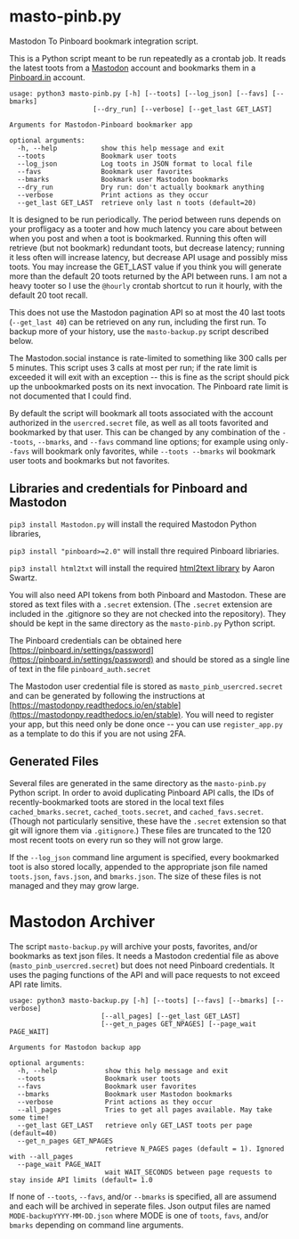 # masto-pinb.py
Mastodon To Pinboard bookmark integration script.

This is a Python script meant to be run repeatedly as a crontab job. It reads the latest toots from a [Mastodon](http://mastodon.social) account and bookmarks them in a [Pinboard.in](http://pinboard.in) account. 

```
usage: python3 masto-pinb.py [-h] [--toots] [--log_json] [--favs] [--bmarks]
                     [--dry_run] [--verbose] [--get_last GET_LAST]

Arguments for Mastodon-Pinboard bookmarker app

optional arguments:
  -h, --help           show this help message and exit
  --toots              Bookmark user toots
  --log_json           Log toots in JSON format to local file
  --favs               Bookmark user favorites
  --bmarks             Bookmark user Mastodon bookmarks
  --dry_run            Dry run: don't actually bookmark anything
  --verbose            Print actions as they occur
  --get_last GET_LAST  retrieve only last n toots (default=20)
  ```

It is designed to be run periodically. The period
between runs depends on your profligacy as a tooter and how much
latency you care about between when you post and when a toot is
bookmarked. Running this often will retrieve (but not bookmark)
redundant toots, but decrease latency; running it less often will
increase latency, but decrease API usage and possibly miss toots. You
may increase the GET_LAST value if you think you will generate more
than the default 20 toots returned by the API between runs. I am not a
heavy tooter so I use the `@hourly` crontab shortcut to run it hourly,
with the default 20 toot recall. 

This does not use the Mastodon pagination API so at most the 40 last toots (`--get_last 40`) can be retrieved on any run, 
including the first run. To backup more of your history, use the `masto-backup.py` script described below.

The Mastodon.social instance is rate-limited to something like 300
calls per 5 minutes. This script uses 3 calls at most per run; if the
rate limit is exceeded it will exit with an exception -- this is fine
as the script should pick up the unbookmarked posts on its next
invocation. The Pinboard rate limit is not documented that I could
find.
 
By default the script will bookmark all toots associated with the
account authorized in the `usercred.secret` file, as well as all toots
favorited and bookmarked by that user. This can be changed by any
combination of the `--toots`, `--bmarks`, and `--favs` command line
options; for example using only`--favs` will bookmark only favorites,
while `--toots --bmarks` wil bookmark user toots and bookmarks but not
favorites.
 
Libraries and credentials for Pinboard and Mastodon
---

`pip3 install Mastodon.py` will install the required Mastodon Python libraries, 

`pip3 install "pinboard>=2.0"` will install thre required Pinboard libriaries.

`pip3 install html2txt` will install the required [html2text library](https://github.com/Alir3z4/html2text) by Aaron Swartz.

You will also need API tokens from both Pinboard and Mastodon. These are stored as text files with a `.secret` extension. (The `.secret` extension are included in the .gitignore so they are not checked into the repository). They should be kept in the same directory as the `masto-pinb.py` Python script.
  
  The Pinboard credentials can be obtained here [https://pinboard.in/settings/password](https://pinboard.in/settings/password) and should be stored as a single line of text in the file `pinboard_auth.secret`
  
The Mastodon user credential file is stored as `masto_pinb_usercred.secret` and can be generated by following the instructions at [https://mastodonpy.readthedocs.io/en/stable](https://mastodonpy.readthedocs.io/en/stable). You will need to register your app, but this need only be done once -- you can use `register_app.py` as a template to do this if you are not using 2FA.

Generated Files
---
Several files are generated in the same directory as the `masto-pinb.py` Python script.  In order to avoid duplicating Pinboard API calls, the IDs of recently-bookmarked toots are stored in the local text files `cached_bmarks.secret`, `cached_toots.secret`, and `cached_favs.secret`. (Though not particularly sensitive, these have the `.secret` extension so that git will ignore them via `.gitignore`.) These files are truncated to the 120 most recent toots on every run so they will not grow large. 

If the `--log_json` command line argument is specified, every bookmarked toot is also stored locally, appended to the appropriate json file named `toots.json`, `favs.json`, and `bmarks.json`. The size of these files is not managed and they may grow large. 

Mastodon Archiver
===

The script `masto-backup.py` will archive your posts, favorites,
and/or bookmarks as text json files. It needs a Mastodon credential
file as above (`masto_pinb_usercred.secret`) but does not need
Pinboard credentials. It uses the paging functions of the API and will
pace requests to not exceed API rate limits.

```
usage: python3 masto-backup.py [-h] [--toots] [--favs] [--bmarks] [--verbose]
                       [--all_pages] [--get_last GET_LAST]
                       [--get_n_pages GET_NPAGES] [--page_wait PAGE_WAIT]

Arguments for Mastodon backup app

optional arguments:
  -h, --help            show this help message and exit
  --toots               Bookmark user toots
  --favs                Bookmark user favorites
  --bmarks              Bookmark user Mastodon bookmarks
  --verbose             Print actions as they occur
  --all_pages           Tries to get all pages available. May take some time!
  --get_last GET_LAST   retrieve only GET_LAST toots per page (default=40)
  --get_n_pages GET_NPAGES
                        retrieve N_PAGES pages (default = 1). Ignored with --all_pages
  --page_wait PAGE_WAIT
                        wait WAIT_SECONDS between page requests to stay inside API limits (default= 1.0

```

If none of `--toots`, `--favs`, and/or `--bmarks` is specified, all
are assumend and each will be archived in seperate files. Json output files
are named `MODE-backupYYYY-MM-DD.json` where MODE is one of `toots`,
`favs`, and/or `bmarks` depending on command line arguments.
